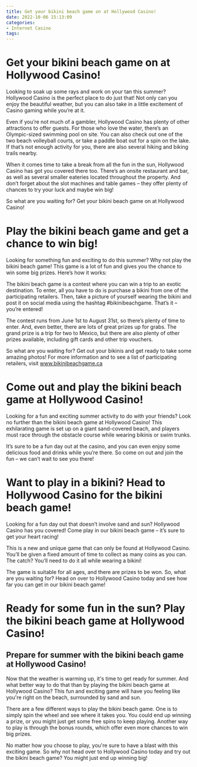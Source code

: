 ```yaml
---
title: Get your bikini beach game on at Hollywood Casino!
date: 2022-10-06 15:13:09
categories:
- Internet Casino
tags:
---
```



#  Get your bikini beach game on at Hollywood Casino!

Looking to soak up some rays and work on your tan this summer? Hollywood Casino is the perfect place to do just that! Not only can you enjoy the beautiful weather, but you can also take in a little excitement of Casino gaming while you’re at it.

Even if you’re not much of a gambler, Hollywood Casino has plenty of other attractions to offer guests. For those who love the water, there’s an Olympic-sized swimming pool on site. You can also check out one of the two beach volleyball courts, or take a paddle boat out for a spin on the lake. If that’s not enough activity for you, there are also several hiking and biking trails nearby.

When it comes time to take a break from all the fun in the sun, Hollywood Casino has got you covered there too. There’s an onsite restaurant and bar, as well as several smaller eateries located throughout the property. And don’t forget about the slot machines and table games – they offer plenty of chances to try your luck and maybe win big!

So what are you waiting for? Get your bikini beach game on at Hollywood Casino!

#  Play the bikini beach game and get a chance to win big!

Looking for something fun and exciting to do this summer? Why not play the bikini beach game! This game is a lot of fun and gives you the chance to win some big prizes. Here’s how it works:

The bikini beach game is a contest where you can win a trip to an exotic destination. To enter, all you have to do is purchase a bikini from one of the participating retailers. Then, take a picture of yourself wearing the bikini and post it on social media using the hashtag #bikinibeachgame. That’s it – you’re entered!

The contest runs from June 1st to August 31st, so there’s plenty of time to enter. And, even better, there are lots of great prizes up for grabs. The grand prize is a trip for two to Mexico, but there are also plenty of other prizes available, including gift cards and other trip vouchers.

So what are you waiting for? Get out your bikinis and get ready to take some amazing photos! For more information and to see a list of participating retailers, visit www.bikinibeachgame.ca

#  Come out and play the bikini beach game at Hollywood Casino!

Looking for a fun and exciting summer activity to do with your friends? Look no further than the bikini beach game at Hollywood Casino! This exhilarating game is set up on a giant sand-covered beach, and players must race through the obstacle course while wearing bikinis or swim trunks.

It’s sure to be a fun day out at the casino, and you can even enjoy some delicious food and drinks while you’re there. So come on out and join the fun – we can’t wait to see you there!

#  Want to play in a bikini? Head to Hollywood Casino for the bikini beach game!

Looking for a fun day out that doesn’t involve sand and sun? Hollywood Casino has you covered! Come play in our bikini beach game – it’s sure to get your heart racing!

This is a new and unique game that can only be found at Hollywood Casino. You’ll be given a fixed amount of time to collect as many coins as you can. The catch? You’ll need to do it all while wearing a bikini!

The game is suitable for all ages, and there are prizes to be won. So, what are you waiting for? Head on over to Hollywood Casino today and see how far you can get in our bikini beach game!

#  Ready for some fun in the sun? Play the bikini beach game at Hollywood Casino!

## Prepare for summer with the bikini beach game at Hollywood Casino!

Now that the weather is warming up, it's time to get ready for summer. And what better way to do that than by playing the bikini beach game at Hollywood Casino? This fun and exciting game will have you feeling like you're right on the beach, surrounded by sand and sun.

There are a few different ways to play the bikini beach game. One is to simply spin the wheel and see where it takes you. You could end up winning a prize, or you might just get some free spins to keep playing. Another way to play is through the bonus rounds, which offer even more chances to win big prizes.

No matter how you choose to play, you're sure to have a blast with this exciting game. So why not head over to Hollywood Casino today and try out the bikini beach game? You might just end up winning big!